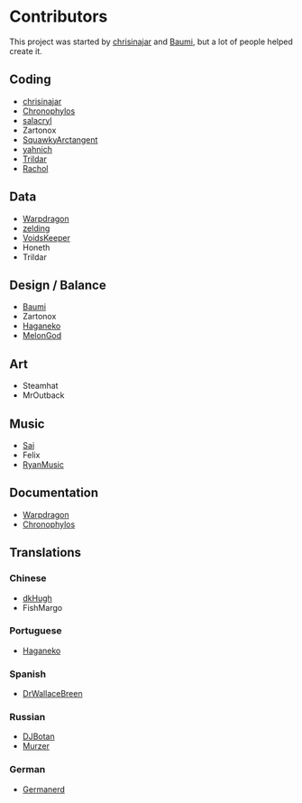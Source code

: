 # Contributors
This project was started by [chrisinajar][chrisinajar] and [Baumi][baumi-yt], but a lot of people helped create it.

## Coding
 * [chrisinajar][chrisinajar]
 * [Chronophylos][Chronophylos]
 * [salacryl][salacryl]
 * Zartonox
 * [SquawkyArctangent][SquawkyArctangent]
 * [yahnich][yahnich]
 * [Trildar][Trildar]
 * [Rachol][Rachol]

## Data
* [Warpdragon][Warpdragon]
* [zelding][zelding]
* [VoidsKeeper][VoidsKeeper]
* Honeth
* Trildar

## Design / Balance
 * [Baumi][baumi]
 * Zartonox
 * [Haganeko][Haganeko]
 * [MelonGod][MelonGod]

## Art
 * Steamhat
 * MrOutback
 
## Music
 * [Sai][Sai]
 * Felix
 * [RyanMusic][RyanMusic]
 
## Documentation
 * [Warpdragon][Warpdragon]
 * [Chronophylos][Chronophylos]

## Translations

### Chinese
 * [dkHugh][dkHugh]
 * FishMargo

### Portuguese
 * [Haganeko][Haganeko]

### Spanish
 * [DrWallaceBreen][DrWallaceBreen]

### Russian
 * [DJBotan][DJBotan]
 * [Murzer][Murzer]

### German
 * [Germanerd][Germanerd]


[chrisinajar]: https://github.com/chrisinajar "chrisinajar's Github"
[baumi]: https://github.com/l34Um1 "Baumi's Github"
[baumi-yt]: https://youtube.com/baumi "Baumi's YouTube"
[salacryl]: https://github.com/salacryl "salacryl's Github"
[Zartonox]: https://github.com/AngelArenaAllstars "I have no Links"
[SquawkyArctangent]: https://github.com/SquawkyArctangent "SquawkyArctangent's Github"
[yahnich]: https://github.com/yahnich "yahnich's Github"
[Haganeko]: https://github.com/Haganeko "Haganeko's Github"
[MelonGod]: https://github.com/MelonGod "MelonGod's Github"
[Steamhat]: https://github.com/AngelArenaAllstars "I have no Links"
[MrOutback]: https://github.com/AngelArenaAllstars "I have no Links"
[Sai]: https://github.com/Sai "Sai's Github"
[Felix]: https://github.com/AngelArenaAllstars "I have no Links"
[RyanMusic]: https://github.com/RyanMusic "RyanMusic's Github"
[Chronophylos]: https://github.com/Chronophylos "Chronophylos' Github"
[dkHugh]: https://github.com/dkHugh "dkHugh's Github"
[FishMargo]: https://github.com/AngelArenaAllstars "I have no Links"
[DrWallaceBreen]: https://github.com/DrWallaceBreen "DrWallaceBreen's Github"
[DJBotan]: https://github.com/DJBotan "DJBotan's Github"
[Murzer]: https://github.com/Murzer "Murzer's Github"
[Germanerd]: https://github.com/Germanerd "Germanerd's Github"
[Chronophylos]: https://github.com/Chronophylos "Chronophylos's Github"
[Trildar]: https://github.com/Trildar "Trildar's Github"
[Rachol]: https://github.com/Rachol "Rachol's Github"
[Warpdragon]: https://github.com/Warpdragon "Warpdragon's Github"
[zelding]: https://github.com/zelding "zelding's Github"
[VoidsKeeper]: https://github.com/VoidsKeeper "VoidsKeeper's Github"
